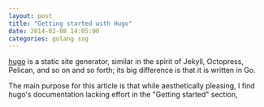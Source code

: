 ```yaml
---
layout: post
title: "Getting started with Hugo"
date: 2014-02-08 14:05:00
categories: golang ssg
---
```


[hugo](http://hugo.spf13.org) is a static site generator, similar in the spirit of Jekyll, Octopress, Pelican, and so on and so forth; its big difference is that it is written in Go.

The main purpose for this article is that while aesthetically pleasing, I find hugo's documentation lacking effort in the "Getting started" section,  